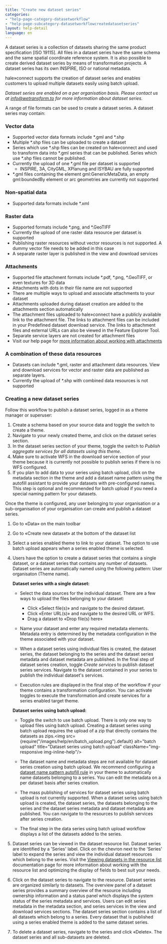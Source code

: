 ```yaml
---
title: "Create new dataset series"
categories:
- "help-page-category-datasetworkflow"
- "help-page-subcategory-datasetworkflowcreatedatasetseries"
layout: help-detail
language: en
---
```



A dataset series is a collection of datasets sharing the same product specification [ISO 19115]. All files in a dataset series have the same schema and the same spatial coordinate reference system. It is also possible to create derived dataset series by means of transformation projects. A dataset series has its own INSPIRE, ISO or national metadata.

hale»connect supports the creation of dataset series and enables customers to upload multiple datasets easily using batch upload.

*Dataset series are enabled on a per organisation basis. Please contact us at info@wetransform.to for more information about dataset series.*

A range of file formats can be used to create a dataset series. A dataset series may contain:

### Vector data ###
  * Supported vector data formats include \*.gml and \*.shp
  * Multiple \*.shp files can be uploaded to create a dataset
  * Series which use \*.shp files can be created on hale»connect and used to transform data into \*.gml series that can be published. Series which use \*.shp files cannot be published.
  * Currently the upload of one \*.gml file per dataset is supported
    * INSPIRE, 3A, CityGML, XPlanung and ISYBAU are fully supported
  * \*.gml files containing the element gml:GenericMetaData, an empty gml:boundedBy element or arc geometries are currently not supported

### Non-spatial data ###
  * Supported data formats include \*.xml

### Raster data ###
  * Supported formats include \*.png, and \*.GeoTIFF
  * Currently the upload of one raster data resource per dataset is supported
  * Publishing raster resources without vector resources is not supported. A dummy vector file needs to be added in this case
  * A separate raster layer is published in the view and download services

### Attachments ###
  * Supported file attachment formats include \*.pdf, \*.png, \*.GeoTIFF, or even textures for 3D data
  * Attachments with dots in their file name are not supported
  * There are multiple ways to upload and associate attachments to your dataset
  * Attachments uploaded during dataset creation are added to the attachments section automatically
  * The attachment files uploaded to hale»connect have a publicly available link to the attachment file. The links to attachment files can be included in your Predefined dataset download service. The links to attachment files and external URLs can also be viewed in the Feature Explorer Tool.
  * Separate service layers are not created for attachment files
  * Visit our help page for [more information about working with attachments](https://www.wetransform.to/help/en/help-page-category-reference/help-page-subcategory-reference-data/2018/03/10/reference-data-files/)

### A combination of these data resources ###
  * Datasets can include \*.gml, raster and attachment data resources. View and download services for vector and raster data are published as separate layers.
  * Currently the upload of \*.shp with combined data resources is not supported

### **Creating a new dataset series** ###

Follow this workflow to publish a dataset series, logged in as a theme manager or superuser:

1. Create a schema based on your source data and toggle the switch to create a theme.
2. Navigate to your newly created theme, and click on the dataset series section.
3. In the dataset series section of your theme, toggle the switch to *Publish aggregate services for all datasets using this theme*.
4. Make sure to activate WFS in the download service section of your theme because it is currently not possible to publish series if there is no WFS configured.
5. If you plan to add data to your series using batch upload, click on the metadata section in the theme and add a dataset name pattern using the autofill assistant to provide your datasets with pre-configured names. This step is optional and recommended for batch upload if you need a special naming pattern for your datasets.

Once the theme is configured, any user belonging to your organisation or a sub-organisation of your organisation can create and publish a dataset series.

1. Go to &laquo;Data&raquo; on the main toolbar
2. Go to &laquo;Create new dataset&raquo; at the bottom of the dataset list
3. Select a series enabled theme to link to your dataset. The option to use batch upload appears when a series enabled theme is selected.
4. Users have the option to create a dataset series that contains a single dataset, or a dataset series that contains any number of datasets. Dataset series are automatically named using the following pattern: User organisaton (Theme name).

    **Dataset series with a single dataset:**  
      * Select the data sources for the individual dataset. There are a few ways to upload the files belonging to your dataset:
        *	Click &laquo;Select file(s)&raquo; and navigate to the desired dataset.
        * Click &laquo;Enter URL(s)&raquo; and navigate to the desired URL or WFS.
        * Drag a dataset to &laquo;Drop file(s) here&raquo;

      * Name your dataset and enter any required metadata elements. Metadata entry is determined by the metadata configuration in the theme associated with your dataset.

      * When a dataset series using individual files is created, the dataset series, the dataset belonging to the series and the dataset series metadata and dataset metadata are published. In the final step of dataset series creation, toggle *Create services* to publish dataset series services. Navigate to the dataset contained in your series to publish the individual dataset's services.

      * Execution rules are displayed in the final step of the workflow if your theme contains a transformation configuration. You can activate toggles to execute the transformation and create services for a series enabled target theme.


    **Dataset series using batch upload:**
      * Toggle the switch to use batch upload. There is only one way to upload files using batch upload. Creating a dataset series using batch upload requires the upload of a zip that directly contains the datasets as zips.<img src={require("/images/help/en/batch_upload.png").default} alt="batch upload" title="Dataset series using batch upload" className="img-responsive img-inline-help"/>

      * The dataset name and metadata steps are not available for dataset series creation using batch upload. We recommend configuring a [dataset name pattern autofill rule](https://www.wetransform.to/help/en/help-page-category-setup-haleconnect/help-page-subcategory-setup-haleconnect-thememetadata/2015/02/10/theme-edit-metadata/) in your theme to automatically name datasets belonging to a series. You can edit the metadata on a per dataset basis after series creation.

      * The mass publishing of services for dataset series using batch upload is not currently supported. When a dataset series using batch upload is created, the dataset series, the datasets belonging to the series and the dataset series metadata and dataset metadata are published. You can navigate to the resources to publish services after series creation.

      * The final step in the data series using batch upload workflow displays a list of the datasets added to the series.

 5. Dataset series can be viewed in the dataset resource list. Dataset series are identified by a 'Series' label. Click on the chevron next to the 'Series' label to expand the series and view the individual dataset resources which belong to the series. Visit the [Viewing datasets in the resource list](https://www.wetransform.to/help/en/help-page-category-datasetworkflow/help-page-subcategory-datasetworkflowcreatedataset/2015/01/08/viewing-resource-list/) documentation page for more information about working with the resource list and optimizing the display of fields to best suit your needs.

6. Click on the dataset series to navigate to the resource. Dataset series are organized similarly to datasets. The overview panel of a dataset series provides a summary overview of the resource including ownership information and a status panel which displays the system status of the series metadata and services. Users can edit series metadata in the metadata section, and series services in the view and download services sections. The dataset series section contains a list of all datasets which belong to a series. Every dataset that is published using a series enabled theme is added to the same dataset series.

7. To delete a dataset series, navigate to the series and click &laquo;Delete&raquo;. The dataset series and all sub-datasets are deleted.
